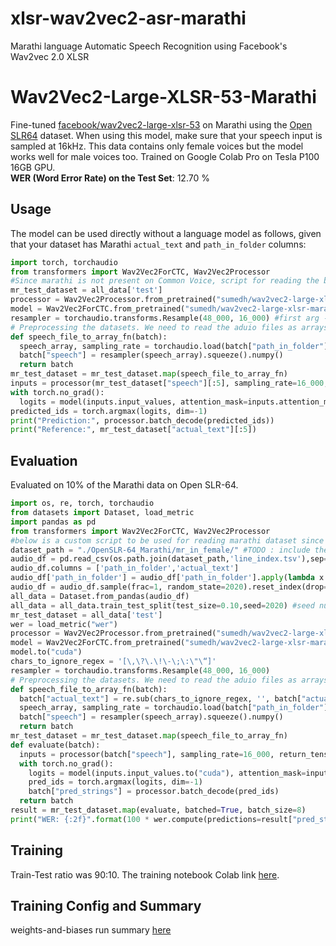 # xlsr-wav2vec2-asr-marathi
Marathi language Automatic Speech Recognition using Facebook's Wav2vec 2.0 XLSR

# Wav2Vec2-Large-XLSR-53-Marathi
Fine-tuned [facebook/wav2vec2-large-xlsr-53](https://huggingface.co/facebook/wav2vec2-large-xlsr-53) on Marathi using the [Open SLR64](http://openslr.org/64/) dataset. When using this model, make sure that your speech input is sampled at 16kHz. This data contains only female voices but the model works well for male voices too. Trained on Google Colab Pro on Tesla P100 16GB GPU.<br>
**WER (Word Error Rate) on the Test Set**: 12.70 %
## Usage
The model can be used directly without a language model as follows, given that your dataset has Marathi `actual_text` and `path_in_folder` columns:
```python
import torch, torchaudio
from transformers import Wav2Vec2ForCTC, Wav2Vec2Processor
#Since marathi is not present on Common Voice, script for reading the below dataset can be picked up from the eval script below
mr_test_dataset = all_data['test']
processor = Wav2Vec2Processor.from_pretrained("sumedh/wav2vec2-large-xlsr-marathi") 
model = Wav2Vec2ForCTC.from_pretrained("sumedh/wav2vec2-large-xlsr-marathi") 
resampler = torchaudio.transforms.Resample(48_000, 16_000) #first arg - input sample, second arg - output sample
# Preprocessing the datasets. We need to read the aduio files as arrays
def speech_file_to_array_fn(batch):
  speech_array, sampling_rate = torchaudio.load(batch["path_in_folder"])
  batch["speech"] = resampler(speech_array).squeeze().numpy()
  return batch
mr_test_dataset = mr_test_dataset.map(speech_file_to_array_fn)
inputs = processor(mr_test_dataset["speech"][:5], sampling_rate=16_000, return_tensors="pt", padding=True)
with torch.no_grad():
  logits = model(inputs.input_values, attention_mask=inputs.attention_mask).logits
predicted_ids = torch.argmax(logits, dim=-1)
print("Prediction:", processor.batch_decode(predicted_ids))
print("Reference:", mr_test_dataset["actual_text"][:5])
```
## Evaluation
Evaluated on 10% of the Marathi data on Open SLR-64.
```python
import os, re, torch, torchaudio
from datasets import Dataset, load_metric
import pandas as pd
from transformers import Wav2Vec2ForCTC, Wav2Vec2Processor
#below is a custom script to be used for reading marathi dataset since its not present on the Common Voice
dataset_path = "./OpenSLR-64_Marathi/mr_in_female/" #TODO : include the path of the dataset extracted from http://openslr.org/64/
audio_df = pd.read_csv(os.path.join(dataset_path,'line_index.tsv'),sep='\t',header=None)
audio_df.columns = ['path_in_folder','actual_text']
audio_df['path_in_folder'] = audio_df['path_in_folder'].apply(lambda x: dataset_path + x + '.wav')
audio_df = audio_df.sample(frac=1, random_state=2020).reset_index(drop=True) #seed number is important for reproducibility of WER score
all_data = Dataset.from_pandas(audio_df)
all_data = all_data.train_test_split(test_size=0.10,seed=2020) #seed number is important for reproducibility of WER score
mr_test_dataset = all_data['test']
wer = load_metric("wer")
processor = Wav2Vec2Processor.from_pretrained("sumedh/wav2vec2-large-xlsr-marathi")
model = Wav2Vec2ForCTC.from_pretrained("sumedh/wav2vec2-large-xlsr-marathi") 
model.to("cuda")
chars_to_ignore_regex = '[\,\?\.\!\-\;\:\"\“]' 
resampler = torchaudio.transforms.Resample(48_000, 16_000)
# Preprocessing the datasets. We need to read the aduio files as arrays
def speech_file_to_array_fn(batch):
  batch["actual_text"] = re.sub(chars_to_ignore_regex, '', batch["actual_text"]).lower()
  speech_array, sampling_rate = torchaudio.load(batch["path_in_folder"])
  batch["speech"] = resampler(speech_array).squeeze().numpy()
  return batch
mr_test_dataset = mr_test_dataset.map(speech_file_to_array_fn)
def evaluate(batch):
  inputs = processor(batch["speech"], sampling_rate=16_000, return_tensors="pt", padding=True)
  with torch.no_grad():
    logits = model(inputs.input_values.to("cuda"), attention_mask=inputs.attention_mask.to("cuda")).logits
    pred_ids = torch.argmax(logits, dim=-1)
    batch["pred_strings"] = processor.batch_decode(pred_ids)
  return batch
result = mr_test_dataset.map(evaluate, batched=True, batch_size=8)
print("WER: {:2f}".format(100 * wer.compute(predictions=result["pred_strings"], references=result["actual_text"])))
```
## Training
Train-Test ratio was 90:10.
The training notebook Colab link [here](https://colab.research.google.com/drive/1wX46fjExcgU5t3AsWhSPTipWg_aMDg2f?usp=sharing).

## Training Config and Summary 
weights-and-biases run summary [here](https://wandb.ai/wandb/xlsr/runs/3itdhtb8/overview?workspace=user-sumedhkhodke)
